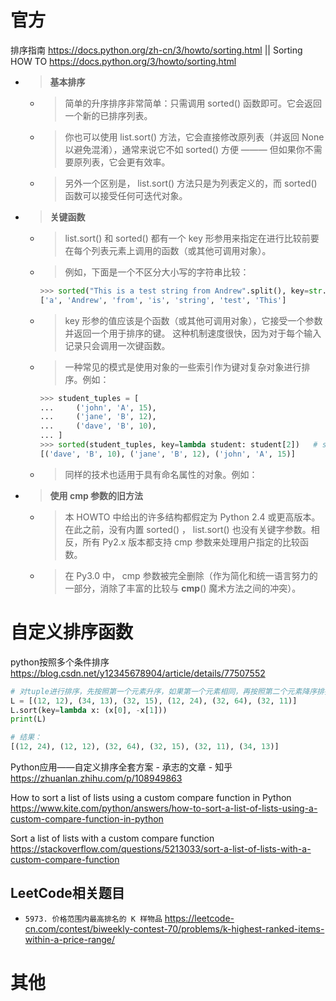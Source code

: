 
# 官方

排序指南 https://docs.python.org/zh-cn/3/howto/sorting.html || Sorting HOW TO https://docs.python.org/3/howto/sorting.html
- > **基本排序**
  * > 简单的升序排序非常简单：只需调用 sorted() 函数即可。它会返回一个新的已排序列表。
  * > 你也可以使用 list.sort() 方法，它会直接修改原列表（并返回 None 以避免混淆），通常来说它不如 sorted() 方便 ——— 但如果你不需要原列表，它会更有效率。
  * > 另外一个区别是， list.sort() 方法只是为列表定义的，而 sorted() 函数可以接受任何可迭代对象。
- > **关键函数**
  * > list.sort() 和 sorted() 都有一个 key 形参用来指定在进行比较前要在每个列表元素上调用的函数（或其他可调用对象）。
  * > 例如，下面是一个不区分大小写的字符串比较：
    ```py
    >>> sorted("This is a test string from Andrew".split(), key=str.lower)
    ['a', 'Andrew', 'from', 'is', 'string', 'test', 'This']
    ```
  * > key 形参的值应该是个函数（或其他可调用对象），它接受一个参数并返回一个用于排序的键。 这种机制速度很快，因为对于每个输入记录只会调用一次键函数。
  * > 一种常见的模式是使用对象的一些索引作为键对复杂对象进行排序。例如：
    ```py
    >>> student_tuples = [
    ...     ('john', 'A', 15),
    ...     ('jane', 'B', 12),
    ...     ('dave', 'B', 10),
    ... ]
    >>> sorted(student_tuples, key=lambda student: student[2])   # sort by age
    [('dave', 'B', 10), ('jane', 'B', 12), ('john', 'A', 15)]
    ```
  * > 同样的技术也适用于具有命名属性的对象。例如：
- > **使用 cmp 参数的旧方法**
  * > 本 HOWTO 中给出的许多结构都假定为 Python 2.4 或更高版本。在此之前，没有内置 sorted() ， list.sort() 也没有关键字参数。相反，所有 Py2.x 版本都支持 cmp 参数来处理用户指定的比较函数。
  * > 在 Py3.0 中， cmp 参数被完全删除（作为简化和统一语言努力的一部分，消除了丰富的比较与 __cmp__() 魔术方法之间的冲突）。

# 自定义排序函数

python按照多个条件排序 https://blog.csdn.net/y12345678904/article/details/77507552
```py
# 对tuple进行排序，先按照第一个元素升序，如果第一个元素相同，再按照第二个元素降序排列。
L = [(12, 12), (34, 13), (32, 15), (12, 24), (32, 64), (32, 11)]
L.sort(key=lambda x: (x[0], -x[1]))
print(L)

# 结果：
[(12, 24), (12, 12), (32, 64), (32, 15), (32, 11), (34, 13)]
```

Python应用——自定义排序全套方案 - 承志的文章 - 知乎 https://zhuanlan.zhihu.com/p/108949863

How to sort a list of lists using a custom compare function in Python https://www.kite.com/python/answers/how-to-sort-a-list-of-lists-using-a-custom-compare-function-in-python

Sort a list of lists with a custom compare function https://stackoverflow.com/questions/5213033/sort-a-list-of-lists-with-a-custom-compare-function

## LeetCode相关题目
- `5973. 价格范围内最高排名的 K 样物品` https://leetcode-cn.com/contest/biweekly-contest-70/problems/k-highest-ranked-items-within-a-price-range/

# 其他
